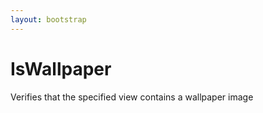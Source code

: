 ```yaml
---
layout: bootstrap
---
```


# IsWallpaper

Verifies that the specified view contains a wallpaper image



